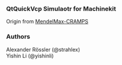 ### QtQuickVcp Simulaotr for Machinekit
Origin from [MendelMax-CRAMPS](https://github.com/strahlex/MendelMax-CRAMPS/)

### Authors
Alexander Rössler (@strahlex)   
Yishin Li (@yishinli)
